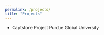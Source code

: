 ```yaml
---
permalink: /projects/
title: "Projects"
---
```


- Captstone Project Purdue Global University
  
  
